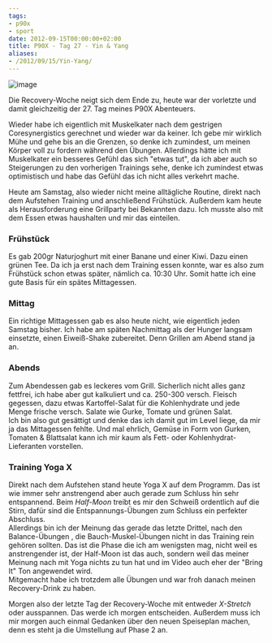 ```yaml
---
tags:
- p90x
- sport
date: 2012-09-15T00:00:00+02:00
title: P90X - Tag 27 - Yin & Yang
aliases:
- /2012/09/15/Yin-Yang/
---
```


![image](http://f.cl.ly/items/3a3s1U2S1P2v2h2D1a3H/Yin-Yang%C2%A0Symbol.png)

Die Recovery-Woche neigt sich dem Ende zu, heute war der vorletzte und damit gleichzeitig der 27. Tag meines P90X Abenteuers.

Wieder habe ich eigentlich mit Muskelkater nach dem gestrigen Coresynergistics gerechnet und wieder war da keiner. Ich gebe mir wirklich Mühe und gehe bis an die Grenzen, so denke ich zumindest, um meinen Körper voll zu fordern während den Übungen. Allerdings hätte ich mit Muskelkater ein besseres Gefühl das sich "etwas tut", da ich aber auch so Steigerungen zu den vorherigen Trainings sehe, denke ich zumindest etwas optimistisch und habe das Gefühl das ich nicht alles verkehrt mache.

Heute am Samstag, also wieder nicht meine alltägliche Routine, direkt nach dem Aufstehen Training und anschließend Frühstück. Außerdem kam heute als Herausforderung eine Grillparty bei Bekannten dazu. Ich musste also mit dem Essen etwas haushalten und mir das einteilen.

### Frühstück
Es gab 200gr Naturjoghurt mit einer Banane und einer Kiwi. Dazu einen grünen Tee. Da ich ja erst nach dem Training essen konnte, war es also zum Frühstück schon etwas später, nämlich ca. 10:30 Uhr. Somit hatte ich eine gute Basis für ein spätes Mittagessen.

### Mittag
Ein richtige Mittagessen gab es also heute nicht, wie eigentlich jeden Samstag bisher. Ich habe am späten Nachmittag als der Hunger langsam einsetzte, einen Eiweiß-Shake zubereitet. Denn Grillen am Abend stand ja an.

### Abends
Zum Abendessen gab es leckeres vom Grill. Sicherlich nicht alles ganz fettfrei, ich habe aber gut kalkuliert und ca. 250-300 versch. Fleisch gegessen, dazu etwas Kartoffel-Salat für die Kohlenhydrate und jede Menge frische versch. Salate wie Gurke, Tomate und grünen Salat.   
Ich bin also gut gesättigt und denke das ich damit gut im Level liege, da mir ja das Mittagessen fehlte. Und mal ehrlich, Gemüse in Form von Gurken, Tomaten & Blattsalat kann ich mir kaum als Fett- oder Kohlenhydrat-Lieferanten vorstellen.

### Training Yoga X
Direkt nach dem Aufstehen stand heute Yoga X auf dem Programm. Das ist wie immer sehr anstrengend aber auch gerade zum Schluss hin sehr entspannend. Beim _Half-Moon_ treibt es mir den Schweiß ordentlich auf die Stirn, dafür sind die Entspannungs-Übungen zum Schluss ein perfekter Abschluss.   
Allerdings bin ich der Meinung das gerade das letzte Drittel, nach den Balance-Übungen , die Bauch-Muskel-Übungen nicht in das Training rein gehören sollten. Das ist die Phase die ich am wenigsten mag, nicht weil es anstrengender ist, der Half-Moon ist das auch, sondern weil das meiner Meinung nach mit Yoga nichts zu tun hat und im Video auch eher der "Bring It" Ton angewendet wird.   
Mitgemacht habe ich trotzdem alle Übungen und war froh danach meinen Recovery-Drink zu haben.

Morgen also der letzte Tag der Recovery-Woche mit entweder _X-Stretch_ oder ausspannen. Das werde ich morgen entscheiden. Außerdem muss ich mir morgen auch einmal Gedanken über den neuen Speiseplan machen, denn es steht ja die Umstellung auf Phase 2 an.
